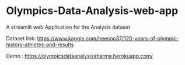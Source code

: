 # Olympics-Data-Analysis-web-app
A streamlit web Application for the Analysis dataset

Dataset link:
https://www.kaggle.com/heesoo37/120-years-of-olympic-history-athletes-and-results

Demo :
https://olympicsdataanalysissharma.herokuapp.com/
